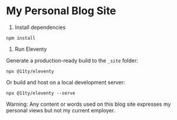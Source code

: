 <H1>My Personal Blog Site</H1>

1. Install dependencies

```
npm install
```

1. Run Eleventy

Generate a production-ready build to the `_site` folder:

```
npx @11ty/eleventy
```

Or build and host on a local development server:

```
npx @11ty/eleventy --serve
```

<footer>
Warning:
Any content or words used on this blog site expresses my personal views but not my current employer.
</footer>
